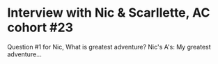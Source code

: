 # Interview with Nic & Scarllette, AC cohort #23

Question #1 for Nic, 
What is greatest adventure?
Nic's A's:
My greatest adventure...
